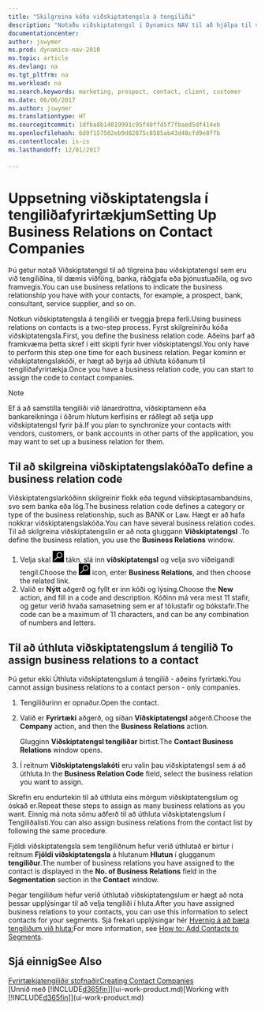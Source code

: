 ```yaml
---
title: "Skilgreina kóða viðskiptatengsla á tengiliði"
description: "Notaðu viðskiptatengsl í Dynamics NAV til að hjálpa til við markaðssetningu og tilgreina þau viðskiptatengsl sem þú hefur við viðföng, biðlara og viðskiptavini, t.d. banka eða þjónustuaðila."
documentationcenter: 
author: jswymer
ms.prod: dynamics-nav-2018
ms.topic: article
ms.devlang: na
ms.tgt_pltfrm: na
ms.workload: na
ms.search.keywords: marketing, prospect, contact, client, customer
ms.date: 06/06/2017
ms.author: jswymer
ms.translationtype: HT
ms.sourcegitcommit: 1dfba8b14019991c95f40ffd5f7fbaed5df414eb
ms.openlocfilehash: 6d0f157502eb9d82875c8585ab43d48cfd9e8ffb
ms.contentlocale: is-is
ms.lasthandoff: 12/01/2017

---
```

# <a name="setting-up-business-relations-on-contact-companies"></a><span data-ttu-id="0b8fd-103">Uppsetning viðskiptatengsla í tengiliðafyrirtækjum</span><span class="sxs-lookup"><span data-stu-id="0b8fd-103">Setting Up Business Relations on Contact Companies</span></span>
<span data-ttu-id="0b8fd-104">Þú getur notað Viðskiptatengsl til að tilgreina þau viðskiptatengsl sem eru við tengiliðina, til dæmis viðföng, banka, ráðgjafa eða þjónustuaðila, og svo framvegis.</span><span class="sxs-lookup"><span data-stu-id="0b8fd-104">You can use business relations to indicate the business relationship you have with your contacts, for example, a prospect, bank, consultant, service supplier, and so on.</span></span>

<span data-ttu-id="0b8fd-105">Notkun viðskiptatengsla á tengiliði er tveggja þrepa ferli.</span><span class="sxs-lookup"><span data-stu-id="0b8fd-105">Using business relations on contacts is a two-step process.</span></span> <span data-ttu-id="0b8fd-106">Fyrst skilgreinirðu kóða viðskiptatengsla.</span><span class="sxs-lookup"><span data-stu-id="0b8fd-106">First, you define the business relation code.</span></span> <span data-ttu-id="0b8fd-107">Aðeins þarf að framkvæma þetta skref í eitt skipti fyrir hver viðskiptatengsl.</span><span class="sxs-lookup"><span data-stu-id="0b8fd-107">You only have to perform this step one time for each business relation.</span></span> <span data-ttu-id="0b8fd-108">Þegar kominn er viðskiptatengslakóði, er hægt að byrja að úthluta kóðanum til tengiliðafyrirtækja.</span><span class="sxs-lookup"><span data-stu-id="0b8fd-108">Once you have a business relation code, you can start to assign the code to contact companies.</span></span>

> [!NOTE]  
>   <span data-ttu-id="0b8fd-109">Ef á að samstilla tengiliði við lánardrottna, viðskiptamenn eða bankareikninga í öðrum hlutum kerfisins er ráðlegt að setja upp viðskiptatengsl fyrir þá.</span><span class="sxs-lookup"><span data-stu-id="0b8fd-109">If you plan to synchronize your contacts with vendors, customers, or bank accounts in other parts of the application, you may want to set up a business relation for them.</span></span>

## <a name="to-define-a-business-relation-code"></a><span data-ttu-id="0b8fd-110">Til að skilgreina viðskiptatengslakóða</span><span class="sxs-lookup"><span data-stu-id="0b8fd-110">To define a business relation code</span></span>
<span data-ttu-id="0b8fd-111">Viðskiptatengslarkóðinn skilgreinir flokk eða tegund viðskiptasambandsins, svo sem banka eða lög.</span><span class="sxs-lookup"><span data-stu-id="0b8fd-111">The business relation code defines a category or type of the business relationship, such as BANK or Law.</span></span> <span data-ttu-id="0b8fd-112">Hægt er að hafa nokkrar viðskiptatengslakóða.</span><span class="sxs-lookup"><span data-stu-id="0b8fd-112">You can have several business relation codes.</span></span> <span data-ttu-id="0b8fd-113">Til að skilgreina viðskiptatengslin er að nota gluggann **Viðskiptatengsl** .</span><span class="sxs-lookup"><span data-stu-id="0b8fd-113">To define the business relation, you use the **Business Relations** window.</span></span>

1. <span data-ttu-id="0b8fd-114">Velja skal ![Leit að síðu eða skýrslu](media/ui-search/search_small.png "Leit að síðu eða skýrslu táknið") tákn, slá inn **viðskiptatengsl** og velja svo viðeigandi tengil.</span><span class="sxs-lookup"><span data-stu-id="0b8fd-114">Choose the ![Search for Page or Report](media/ui-search/search_small.png "Search for Page or Report icon") icon, enter **Business Relations**, and then choose the related link.</span></span>
2. <span data-ttu-id="0b8fd-115">Valið er **Nýtt** aðgerð og fyllt er inn kóði og lýsing.</span><span class="sxs-lookup"><span data-stu-id="0b8fd-115">Choose the **New** action, and fill in a code and description.</span></span> <span data-ttu-id="0b8fd-116">Kóðinn má vera mest 11 stafir, og getur verið hvaða samasetning sem er af tölustafir og bókstafir.</span><span class="sxs-lookup"><span data-stu-id="0b8fd-116">The code can be a maximum of 11 characters, and can be any combination of numbers and letters.</span></span>

## <span data-ttu-id="0b8fd-117"><a name="AssignBusRelContact"></a> Til að úthluta viðskiptatengslum á tengilið</span><span class="sxs-lookup"><span data-stu-id="0b8fd-117"><a name="AssignBusRelContact"></a> To assign business relations to a contact</span></span>
<span data-ttu-id="0b8fd-118">Þú getur ekki Úthluta viðskiptatengslum á tengilið - aðeins fyrirtæki.</span><span class="sxs-lookup"><span data-stu-id="0b8fd-118">You cannot assign business relations to a contact person - only companies.</span></span>

1. <span data-ttu-id="0b8fd-119">Tengiliðurinn er opnaður.</span><span class="sxs-lookup"><span data-stu-id="0b8fd-119">Open the contact.</span></span>
2. <span data-ttu-id="0b8fd-120">Valið er **Fyrirtæki** aðgerð, og síðan **Viðskiptatengsl** aðgerð.</span><span class="sxs-lookup"><span data-stu-id="0b8fd-120">Choose the **Company** action, and then the **Business Relations** action.</span></span>

    <span data-ttu-id="0b8fd-121">Glugginn **Viðskiptatengsl tengiliðar** birtist.</span><span class="sxs-lookup"><span data-stu-id="0b8fd-121">The **Contact Business Relations** window opens.</span></span>
3. <span data-ttu-id="0b8fd-122">Í reitnum **Viðskiptatengslakóti** eru valin þau viðskiptatengsl sem á að úthluta.</span><span class="sxs-lookup"><span data-stu-id="0b8fd-122">In the **Business Relation Code** field, select the business relation you want to assign.</span></span>

<span data-ttu-id="0b8fd-123">Skrefin eru endurtekin til að úthluta eins mörgum viðskiptatengslum og óskað er.</span><span class="sxs-lookup"><span data-stu-id="0b8fd-123">Repeat these steps to assign as many business relations as you want.</span></span> <span data-ttu-id="0b8fd-124">Einnig má nota sömu aðferð til að úthluta viðskiptatengslum í Tengiliðalisti.</span><span class="sxs-lookup"><span data-stu-id="0b8fd-124">You can also assign business relations from the contact list by following the same procedure.</span></span>

<span data-ttu-id="0b8fd-125">Fjöldi viðskiptatengsla sem tengiliðnum hefur verið úthlutað er birtur í reitnum **Fjöldi viðskiptatengsla** á hlutanum **Hlutun** í glugganum **tengiliður**.</span><span class="sxs-lookup"><span data-stu-id="0b8fd-125">The number of business relations you have assigned to the contact is displayed in the **No. of Business Relations** field in the **Segmentation** section in the **Contact** window.</span></span>

<span data-ttu-id="0b8fd-126">Þegar tengiliðum hefur verið úthlutað viðskiptatengslum er hægt að nota þessar upplýsingar til að velja tengiliði í hluta.</span><span class="sxs-lookup"><span data-stu-id="0b8fd-126">After you have assigned business relations to your contacts, you can use this information to select contacts for your segments.</span></span> <span data-ttu-id="0b8fd-127">Sjá frekari upplýsingar hér [Hvernig á að bæta tengiliðum við hluta:](marketing-add-contact-segment.md)</span><span class="sxs-lookup"><span data-stu-id="0b8fd-127">For more information, see [How to: Add Contacts to Segments](marketing-add-contact-segment.md).</span></span>

## <a name="see-also"></a><span data-ttu-id="0b8fd-128">Sjá einnig</span><span class="sxs-lookup"><span data-stu-id="0b8fd-128">See Also</span></span>
[<span data-ttu-id="0b8fd-129">Fyrirtækjatengiliðir stofnaðir</span><span class="sxs-lookup"><span data-stu-id="0b8fd-129">Creating Contact Companies</span></span>](marketing-create-contact-companies.md)  
<span data-ttu-id="0b8fd-130">[Unnið með [!INCLUDE[d365fin](includes/d365fin_md.md)]](ui-work-product.md)</span><span class="sxs-lookup"><span data-stu-id="0b8fd-130">[Working with [!INCLUDE[d365fin](includes/d365fin_md.md)]](ui-work-product.md)</span></span>

